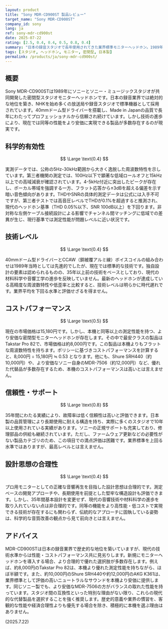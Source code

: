```yaml
---
layout: product
title: "Sony MDR-CD900ST 製品レビュー"
target_name: "Sony MDR-CD900ST"
company_id: sony
lang: ja
ref: sony-mdr-cd900st
date: 2025-07-22
rating: [2.5, 0.4, 0.4, 0.5, 0.8, 0.4]
summary: "日本の録音スタジオで長年使用されてきた業界標準モニターヘッドホン。1989年の発売以来プロに信頼されていますが、性能とコストパフォーマンスは現代の基準から大きく取り残されています。"
tags: [スタジオ, ヘッドホン, モニター, 密閉型, 日本製]
permalink: /products/ja/sony-mdr-cd900st/
---
```

## 概要

Sony MDR-CD900STは1989年にソニーとソニー・ミュージックスタジオが共同開発した密閉型スタジオモニターヘッドホンです。日本の録音業界では絶対的な地位を築き、NHKを始め多くの放送局や録音スタジオで標準機器として採用されています。40mmドーム型ドライバーを搭載し、Made in Japanの品質で長年にわたってプロフェッショナルから信頼され続けています。しかし技術の進歩により、現在では同等の性能をより安価に実現できる製品が多数存在するのが現実です。

## 科学的有効性

$$ \Large \text{0.4} $$

実測データでは、公称の5Hz-30kHz範囲から大きく逸脱した周波数特性を示しています。第三者機関の測定では、100Hz以下で顕著な低域ロールオフと15kHz以上での高域減衰が確認されています。4-5kHz付近に突出したピークが存在し、ボーカル帯域を強調する一方、フラット応答から±3dBを超える偏差を示す暗い音色傾向があります。THDやSNRの具体的測定データは公式には入手不可ですが、第三者テストでは高音圧レベルでTHDが0.1%を超過すると推測され、現代のヘッドホン基準（THD 0.05%以下、SNR 100dB以上）を下回ります。非対称な左側ケーブル接続設計による影響でチャンネル間マッチングに低域での差異が生じ、現行基準では測定性能が問題レベルに近い状況です。

## 技術レベル

$$ \Large \text{0.4} $$

40mmドーム型ドライバーとCCAW（銅被覆アルミ線）ボイスコイルの組み合わせは1989年当時としては先進的でしたが、現在では標準的な技術です。独自設計の要素は認められるものの、35年以上前の技術をベースとしており、現代の材料科学や音響工学の進歩を反映していません。最新のヘッドホンが達成している高精度な周波数特性や低歪率と比較すると、技術レベルは明らかに時代遅れです。業界平均を下回る水準と評価せざるを得ません。

## コストパフォーマンス

$$ \Large \text{0.5} $$

現在の市場価格は15,180円です。しかし、本機と同等以上の測定性能を持つ、より安価な密閉型モニターヘッドホンが存在します。その中で最安クラスの製品はTakstar Pro 82で、市場価格は約8,000円です。この製品は本機よりもフラットな周波数特性を持ちます。ポリシーに基づきコストパフォーマンスを計算すると、8,000円 ÷ 15,180円 ≒ 0.53 となります。他にも、Shure SRH440（約10,000円）や、より安価なソニー自身のMDR-7506（約12,000円）など、優れた代替品が多数存在するため、本機のコストパフォーマンスは高いとは言えません。

## 信頼性・サポート

$$ \Large \text{0.8} $$

35年間にわたる実績により、故障率は低く信頼性は高いと評価できます。日本製の品質管理により長期使用に耐える構造を持ち、実際に多くのスタジオで10年以上使用されている実績があります。ソニーの正規サポートも充実しており、修理部品の供給も継続されています。ただし、ファームウェア更新などの必要性がない製品カテゴリのため、この項目での満点評価は困難です。業界標準を上回る水準ではありますが、最高レベルとは言えません。

## 設計思想の合理性

$$ \Large \text{0.4} $$

プロ用モニターとしての正確な音響再生を目指した設計思想は合理的です。測定ベースの開発アプローチや、長期使用を前提とした堅牢な構造設計も評価できます。しかし、35年間基本設計を変更せず、現代の音響技術や材料科学の進歩を取り入れていない点は非合理的です。同等の機能をより高性能・低コストで実現できる技術が存在するにも関わらず、伝統的なアプローチに固執している姿勢は、科学的な音質改善の観点から見て前向きとは言えません。

## アドバイス

MDR-CD900STは日本の録音業界で歴史的な地位を築いていますが、現代の技術水準からは性能・コストパフォーマンス共に見劣りします。新規にモニターヘッドホンを導入する場合、より合理的で優れた選択肢が多数存在します。例えば、約8,000円のTakstar Pro 82は、本機より優れた測定性能を持ちながら、ほぼ半額です。また、約10,000円のShure SRH440や約12,000円のAKG K361は、業界標準として評価の高いニュートラルなサウンドを本機より安価に提供します。同じソニー製でも、より安価なMDR-7506の方がバランスの取れた性能を持っています。スタジオ間の互換性といった特別な理由がない限り、これらの現代的な代替製品を選択することを強く推奨します。歴史的意義や業界の慣習を、客観的な性能や経済合理性よりも優先する場合を除き、積極的に本機を選ぶ理由はありません。

(2025.7.22)
